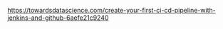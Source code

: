 https://towardsdatascience.com/create-your-first-ci-cd-pipeline-with-jenkins-and-github-6aefe21c9240